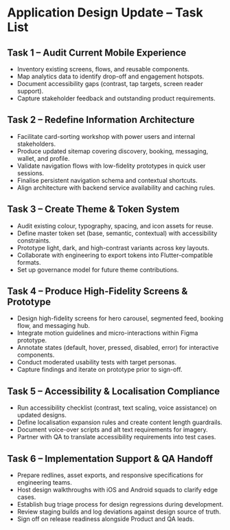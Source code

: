 # Application Design Update – Task List

## Task 1 – Audit Current Mobile Experience
- Inventory existing screens, flows, and reusable components.
- Map analytics data to identify drop-off and engagement hotspots.
- Document accessibility gaps (contrast, tap targets, screen reader support).
- Capture stakeholder feedback and outstanding product requirements.

## Task 2 – Redefine Information Architecture
- Facilitate card-sorting workshop with power users and internal stakeholders.
- Produce updated sitemap covering discovery, booking, messaging, wallet, and profile.
- Validate navigation flows with low-fidelity prototypes in quick user sessions.
- Finalise persistent navigation schema and contextual shortcuts.
- Align architecture with backend service availability and caching rules.

## Task 3 – Create Theme & Token System
- Audit existing colour, typography, spacing, and icon assets for reuse.
- Define master token set (base, semantic, contextual) with accessibility constraints.
- Prototype light, dark, and high-contrast variants across key layouts.
- Collaborate with engineering to export tokens into Flutter-compatible formats.
- Set up governance model for future theme contributions.

## Task 4 – Produce High-Fidelity Screens & Prototype
- Design high-fidelity screens for hero carousel, segmented feed, booking flow, and messaging hub.
- Integrate motion guidelines and micro-interactions within Figma prototype.
- Annotate states (default, hover, pressed, disabled, error) for interactive components.
- Conduct moderated usability tests with target personas.
- Capture findings and iterate on prototype prior to sign-off.

## Task 5 – Accessibility & Localisation Compliance
- Run accessibility checklist (contrast, text scaling, voice assistance) on updated designs.
- Define localisation expansion rules and create content length guardrails.
- Document voice-over scripts and alt text requirements for imagery.
- Partner with QA to translate accessibility requirements into test cases.

## Task 6 – Implementation Support & QA Handoff
- Prepare redlines, asset exports, and responsive specifications for engineering teams.
- Host design walkthroughs with iOS and Android squads to clarify edge cases.
- Establish bug triage process for design regressions during development.
- Review staging builds and log deviations against design source of truth.
- Sign off on release readiness alongside Product and QA leads.
